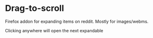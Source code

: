 # Drag-to-scroll

Firefox addon for expanding items on reddit. Mostly for images/webms.

Clicking anywhere will open the next expandable




